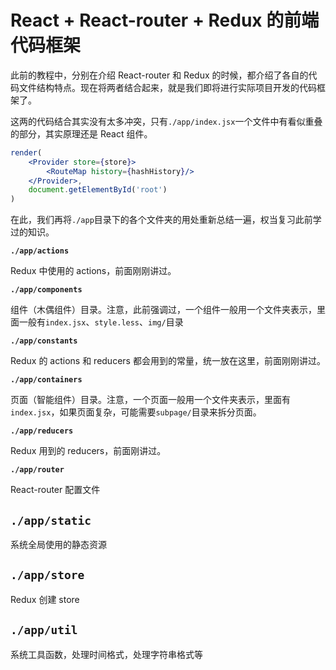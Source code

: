 # React + React-router + Redux 的前端代码框架

此前的教程中，分别在介绍 React-router 和 Redux 的时候，都介绍了各自的代码文件结构特点。现在将两者结合起来，就是我们即将进行实际项目开发的代码框架了。

这两的代码结合其实没有太多冲突，只有`./app/index.jsx`一个文件中有看似重叠的部分，其实原理还是 React 组件。

```jsx
render(
    <Provider store={store}>
        <RouteMap history={hashHistory}/>
    </Provider>,
    document.getElementById('root')
)
```

在此，我们再将`./app`目录下的各个文件夹的用处重新总结一遍，权当复习此前学过的知识。

**`./app/actions`**

Redux 中使用的 actions，前面刚刚讲过。

**`./app/components`**

组件（木偶组件）目录。注意，此前强调过，一个组件一般用一个文件夹表示，里面一般有`index.jsx`、`style.less`、`img/`目录

**`./app/constants`**

Redux 的 actions 和 reducers 都会用到的常量，统一放在这里，前面刚刚讲过。

**`./app/containers`**

页面（智能组件）目录。注意，一个页面一般用一个文件夹表示，里面有`index.jsx`，如果页面复杂，可能需要`subpage/`目录来拆分页面。

**`./app/reducers`**

Redux 用到的 reducers，前面刚讲过。

**`./app/router`**

React-router 配置文件

## `./app/static`

系统全局使用的静态资源

## `./app/store`

Redux 创建 store

## `./app/util`

系统工具函数，处理时间格式，处理字符串格式等

